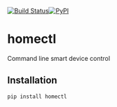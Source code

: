 [![Build Status](https://travis-ci.com/cmccandless/homectl.svg?branch=master)](https://travis-ci.com/cmccandless/homectl)[![PyPI](https://img.shields.io/pypi/v/nine.svg)](https://pypi.org/project/homectl/)

# homectl
Command line smart device control

## Installation
```bash
pip install homectl
```
